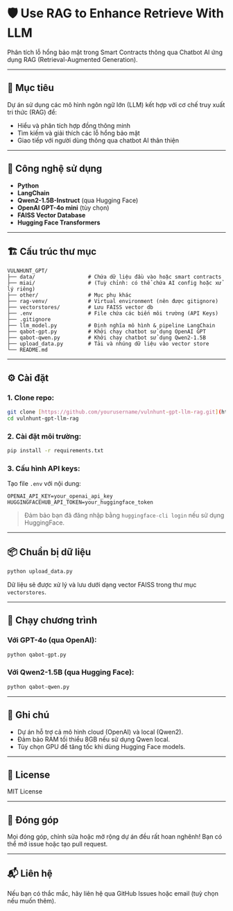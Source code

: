 # 🛡️ Use RAG to Enhance Retrieve With LLM

Phân tích lỗ hổng bảo mật trong Smart Contracts thông qua Chatbot AI ứng dụng RAG (Retrieval-Augmented Generation).

---

## 🚀 Mục tiêu

Dự án sử dụng các mô hình ngôn ngữ lớn (LLM) kết hợp với cơ chế truy xuất tri thức (RAG) để:

- Hiểu và phân tích hợp đồng thông minh
- Tìm kiếm và giải thích các lỗ hổng bảo mật
- Giao tiếp với người dùng thông qua chatbot AI thân thiện

---

## 🧠 Công nghệ sử dụng

- **Python**
- **LangChain**
- **Qwen2-1.5B-Instruct** (qua Hugging Face)
- **OpenAI GPT-4o mini** (tùy chọn)
- **FAISS Vector Database**
- **Hugging Face Transformers**

---

## 🏗️ Cấu trúc thư mục

```
VULNHUNT_GPT/
├── data/                 # Chứa dữ liệu đầu vào hoặc smart contracts
├── miai/                 # (Tuỳ chỉnh: có thể chứa AI config hoặc xử lý riêng)
├── other/                # Mục phụ khác
├── rag-venv/             # Virtual environment (nên được gitignore)
├── vectorstores/         # Lưu FAISS vector db
├── .env                  # File chứa các biến môi trường (API Keys)
├── .gitignore
├── llm_model.py          # Định nghĩa mô hình & pipeline LangChain
├── qabot-gpt.py          # Khởi chạy chatbot sử dụng OpenAI GPT
├── qabot-qwen.py         # Khởi chạy chatbot sử dụng Qwen2-1.5B
├── upload_data.py        # Tải và nhúng dữ liệu vào vector store
└── README.md
```

---

## ⚙️ Cài đặt

### 1. Clone repo:

```bash
git clone [https://github.com/yourusername/vulnhunt-gpt-llm-rag.git](https://github.com/2uaan1ee/basic-rag-llm.git)
cd vulnhunt-gpt-llm-rag
```

### 2. Cài đặt môi trường:

```bash
pip install -r requirements.txt
```

### 3. Cấu hình API keys:

Tạo file `.env` với nội dung:

```
OPENAI_API_KEY=your_openai_api_key
HUGGINGFACEHUB_API_TOKEN=your_huggingface_token
```

> Đảm bảo bạn đã đăng nhập bằng `huggingface-cli login` nếu sử dụng HuggingFace.

---

## 📦 Chuẩn bị dữ liệu

```bash
python upload_data.py
```

Dữ liệu sẽ được xử lý và lưu dưới dạng vector FAISS trong thư mục `vectorstores`.

---

## 🧪 Chạy chương trình

### Với GPT-4o (qua OpenAI):

```bash
python qabot-gpt.py
```

### Với Qwen2-1.5B (qua Hugging Face):

```bash
python qabot-qwen.py
```

---

## 📌 Ghi chú

- Dự án hỗ trợ cả mô hình cloud (OpenAI) và local (Qwen2).
- Đảm bảo RAM tối thiểu 8GB nếu sử dụng Qwen local.
- Tùy chọn GPU để tăng tốc khi dùng Hugging Face models.

---

## 📜 License

MIT License

---

## 🙌 Đóng góp

Mọi đóng góp, chỉnh sửa hoặc mở rộng dự án đều rất hoan nghênh! Bạn có thể mở issue hoặc tạo pull request.

---

## 📬 Liên hệ

Nếu bạn có thắc mắc, hãy liên hệ qua GitHub Issues hoặc email (tuỳ chọn nếu muốn thêm).
